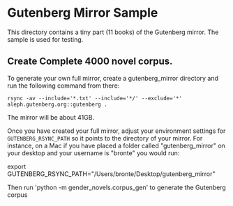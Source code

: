 # Gutenberg Mirror Sample
This directory contains a tiny part (11 books) of the Gutenberg mirror.
The sample is used for testing.

## Create Complete 4000 novel corpus.

To generate your own full mirror, create a gutenberg_mirror directory and run the following command
from there:

```
rsync -av --include='*.txt' --include='*/' --exclude='*' aleph.gutenberg.org::gutenberg .

```

The mirror will be about 41GB.

Once you have created your full mirror, adjust your environment settings for
`GUTENBERG_RSYNC_PATH` so it points to the directory of your mirror.  For instance,
on a Mac if you have placed a folder called "gutenberg_mirror" on your desktop and your
username is "bronte" you would run:

export GUTENBERG_RSYNC_PATH="/Users/bronte/Desktop/gutenberg_mirror"

Then run 'python -m gender_novels.corpus_gen' to generate the Gutenberg corpus
